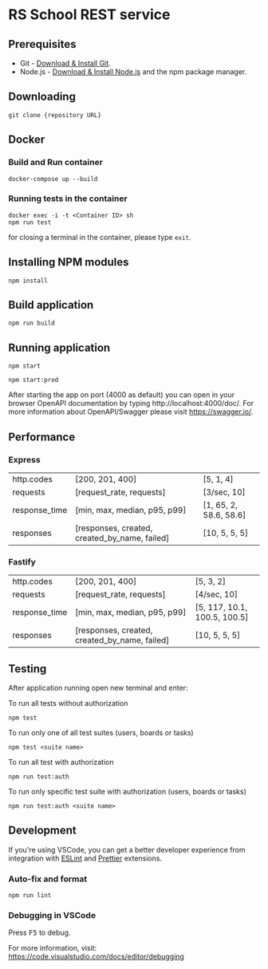 # RS School REST service

## Prerequisites

- Git - [Download & Install Git](https://git-scm.com/downloads).
- Node.js - [Download & Install Node.js](https://nodejs.org/en/download/) and the npm package manager.

## Downloading

```
git clone {repository URL}
```

## Docker

### Build and Run container
```
docker-compose up --build
```

### Running tests in the container
```
docker exec -i -t <Container ID> sh
npm run test
```
for closing a terminal in the container, please type ```exit```.

## Installing NPM modules

```
npm install
```

## Build application

```
npm run build
```

## Running application

```
npm start
```

```
npm start:prod
```

After starting the app on port (4000 as default) you can open
in your browser OpenAPI documentation by typing http://localhost:4000/doc/.
For more information about OpenAPI/Swagger please visit https://swagger.io/.

## Performance


### Express

|               |                                               |                        |
| ------------- | --------------------------------------------- | ---------------------- |
| http.codes    | [200, 201, 400]                               | [5, 1, 4]              |
| requests      | [request_rate, requests]                      | [3/sec, 10]            |
| response_time | [min, max, median, p95, p99]                  | [1, 65, 2, 58.6, 58.6] |
| responses     | [responses, created, created_by_name, failed] | [10, 5, 5, 5]          |

### Fastify

|               |                                               |                        |
| ------------- | --------------------------------------------- | ---------------------- |
| http.codes    | [200, 201, 400]                               | [5, 3, 2]              |
| requests      | [request_rate, requests]                      | [4/sec, 10]            |
| response_time | [min, max, median, p95, p99]                  | [5, 117, 10.1, 100.5, 100.5] |
| responses     | [responses, created, created_by_name, failed] | [10, 5, 5, 5]          |

## Testing

After application running open new terminal and enter:

To run all tests without authorization

```
npm test
```

To run only one of all test suites (users, boards or tasks)

```
npm test <suite name>
```

To run all test with authorization

```
npm run test:auth
```

To run only specific test suite with authorization (users, boards or tasks)

```
npm run test:auth <suite name>
```

## Development

If you're using VSCode, you can get a better developer experience from integration with [ESLint](https://marketplace.visualstudio.com/items?itemName=dbaeumer.vscode-eslint) and [Prettier](https://marketplace.visualstudio.com/items?itemName=esbenp.prettier-vscode) extensions.

### Auto-fix and format

```
npm run lint
```

### Debugging in VSCode

Press <kbd>F5</kbd> to debug.

For more information, visit: https://code.visualstudio.com/docs/editor/debugging

